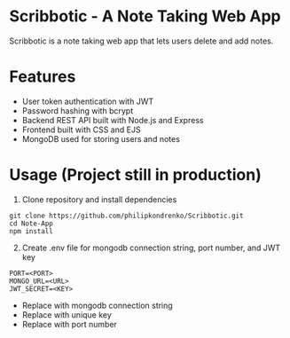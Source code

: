 # Scribbotic - A Note Taking Web App
Scribbotic is a note taking web app that lets users delete and add notes. 


# Features
- User token authentication with JWT
- Password hashing with bcrypt
- Backend REST API built with Node.js and Express
- Frontend built with CSS and EJS 
- MongoDB used for storing users and notes


# Usage (Project still in production)
1. Clone repository and install dependencies
```
git clone https://github.com/philipkondrenko/Scribbotic.git
cd Note-App
npm install
```
2. Create .env file for mongodb connection string, port number, and JWT key
```
PORT=<PORT>
MONGO_URL=<URL>
JWT_SECRET=<KEY>
```
- Replace <URL> with mongodb connection string
- Replace <KEY> with unique key
- Replace <PORT> with port number
